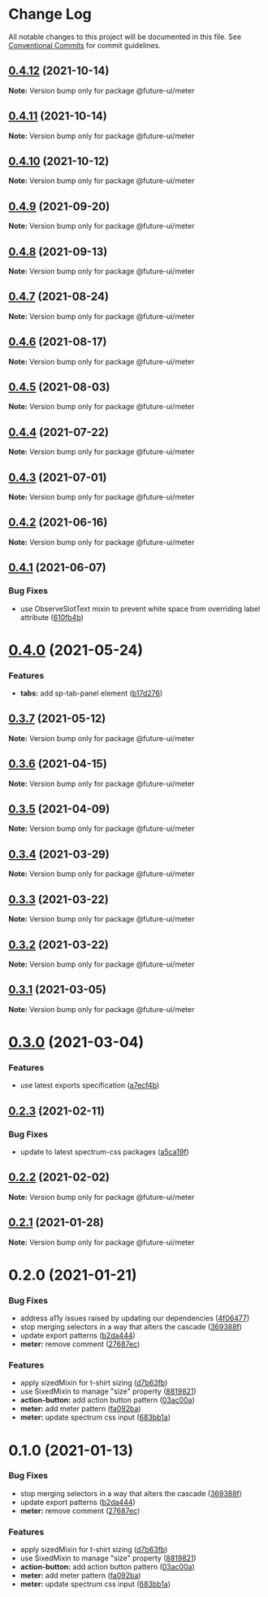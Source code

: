# Change Log

All notable changes to this project will be documented in this file.
See [Conventional Commits](https://conventionalcommits.org) for commit guidelines.

## [0.4.12](https://github.com/adobe/spectrum-web-components/compare/@future-ui/meter@0.4.10...@future-ui/meter@0.4.12) (2021-10-14)

**Note:** Version bump only for package @future-ui/meter

## [0.4.11](https://github.com/adobe/spectrum-web-components/compare/@future-ui/meter@0.4.10...@future-ui/meter@0.4.11) (2021-10-14)

**Note:** Version bump only for package @future-ui/meter

## [0.4.10](https://github.com/adobe/spectrum-web-components/compare/@future-ui/meter@0.4.9...@future-ui/meter@0.4.10) (2021-10-12)

**Note:** Version bump only for package @future-ui/meter

## [0.4.9](https://github.com/adobe/spectrum-web-components/compare/@future-ui/meter@0.4.8...@future-ui/meter@0.4.9) (2021-09-20)

**Note:** Version bump only for package @future-ui/meter

## [0.4.8](https://github.com/adobe/spectrum-web-components/compare/@future-ui/meter@0.4.7...@future-ui/meter@0.4.8) (2021-09-13)

**Note:** Version bump only for package @future-ui/meter

## [0.4.7](https://github.com/adobe/spectrum-web-components/compare/@future-ui/meter@0.4.6...@future-ui/meter@0.4.7) (2021-08-24)

**Note:** Version bump only for package @future-ui/meter

## [0.4.6](https://github.com/adobe/spectrum-web-components/compare/@future-ui/meter@0.4.5...@future-ui/meter@0.4.6) (2021-08-17)

**Note:** Version bump only for package @future-ui/meter

## [0.4.5](https://github.com/adobe/spectrum-web-components/compare/@future-ui/meter@0.4.4...@future-ui/meter@0.4.5) (2021-08-03)

**Note:** Version bump only for package @future-ui/meter

## [0.4.4](https://github.com/adobe/spectrum-web-components/compare/@future-ui/meter@0.4.3...@future-ui/meter@0.4.4) (2021-07-22)

**Note:** Version bump only for package @future-ui/meter

## [0.4.3](https://github.com/adobe/spectrum-web-components/compare/@future-ui/meter@0.4.2...@future-ui/meter@0.4.3) (2021-07-01)

**Note:** Version bump only for package @future-ui/meter

## [0.4.2](https://github.com/adobe/spectrum-web-components/compare/@future-ui/meter@0.4.1...@future-ui/meter@0.4.2) (2021-06-16)

**Note:** Version bump only for package @future-ui/meter

## [0.4.1](https://github.com/adobe/spectrum-web-components/compare/@future-ui/meter@0.4.0...@future-ui/meter@0.4.1) (2021-06-07)

### Bug Fixes

-   use ObserveSlotText mixin to prevent white space from overriding label attribute ([610fb4b](https://github.com/adobe/spectrum-web-components/commit/610fb4b5b392b7e3673c7d46bf8f9f5f79f27ca9))

# [0.4.0](https://github.com/adobe/spectrum-web-components/compare/@future-ui/meter@0.3.7...@future-ui/meter@0.4.0) (2021-05-24)

### Features

-   **tabs:** add sp-tab-panel element ([b17d276](https://github.com/adobe/spectrum-web-components/commit/b17d2765cf415578a31e5fa23515c25ff4c3922d))

## [0.3.7](https://github.com/adobe/spectrum-web-components/compare/@future-ui/meter@0.3.6...@future-ui/meter@0.3.7) (2021-05-12)

**Note:** Version bump only for package @future-ui/meter

## [0.3.6](https://github.com/adobe/spectrum-web-components/compare/@future-ui/meter@0.3.5...@future-ui/meter@0.3.6) (2021-04-15)

**Note:** Version bump only for package @future-ui/meter

## [0.3.5](https://github.com/adobe/spectrum-web-components/compare/@future-ui/meter@0.3.4...@future-ui/meter@0.3.5) (2021-04-09)

**Note:** Version bump only for package @future-ui/meter

## [0.3.4](https://github.com/adobe/spectrum-web-components/compare/@future-ui/meter@0.3.3...@future-ui/meter@0.3.4) (2021-03-29)

**Note:** Version bump only for package @future-ui/meter

## [0.3.3](https://github.com/adobe/spectrum-web-components/compare/@future-ui/meter@0.3.2...@future-ui/meter@0.3.3) (2021-03-22)

**Note:** Version bump only for package @future-ui/meter

## [0.3.2](https://github.com/adobe/spectrum-web-components/compare/@future-ui/meter@0.3.1...@future-ui/meter@0.3.2) (2021-03-22)

**Note:** Version bump only for package @future-ui/meter

## [0.3.1](https://github.com/adobe/spectrum-web-components/compare/@future-ui/meter@0.3.0...@future-ui/meter@0.3.1) (2021-03-05)

**Note:** Version bump only for package @future-ui/meter

# [0.3.0](https://github.com/adobe/spectrum-web-components/compare/@future-ui/meter@0.2.3...@future-ui/meter@0.3.0) (2021-03-04)

### Features

-   use latest exports specification ([a7ecf4b](https://github.com/adobe/spectrum-web-components/commit/a7ecf4b6da7996f36a8a89f62cc2384709497008))

## [0.2.3](https://github.com/adobe/spectrum-web-components/compare/@future-ui/meter@0.2.2...@future-ui/meter@0.2.3) (2021-02-11)

### Bug Fixes

-   update to latest spectrum-css packages ([a5ca19f](https://github.com/adobe/spectrum-web-components/commit/a5ca19f67d5b3f0951667c4441d4d977bf1e0937))

## [0.2.2](https://github.com/adobe/spectrum-web-components/compare/@future-ui/meter@0.2.1...@future-ui/meter@0.2.2) (2021-02-02)

**Note:** Version bump only for package @future-ui/meter

## [0.2.1](https://github.com/adobe/spectrum-web-components/compare/@future-ui/meter@0.2.0...@future-ui/meter@0.2.1) (2021-01-28)

**Note:** Version bump only for package @future-ui/meter

# 0.2.0 (2021-01-21)

### Bug Fixes

-   address a11y issues raised by updating our dependencies ([4f06477](https://github.com/adobe/spectrum-web-components/commit/4f0647782eea7fdd85560e1bcb2f8b892f30bc33))
-   stop merging selectors in a way that alters the cascade ([369388f](https://github.com/adobe/spectrum-web-components/commit/369388f8cc147543891087991c569f849ddb9b38))
-   update export patterns ([b2da444](https://github.com/adobe/spectrum-web-components/commit/b2da444359b4022ed3f61dedf563b5bacba42103))
-   **meter:** remove comment ([27687ec](https://github.com/adobe/spectrum-web-components/commit/27687eca42f37cd06f3ae5a18910b632215a5c6a))

### Features

-   apply sizedMixin for t-shirt sizing ([d7b63fb](https://github.com/adobe/spectrum-web-components/commit/d7b63fb0db06b5a8a412fea8370964f4db9d18ae))
-   use SixedMixin to manage "size" property ([8819821](https://github.com/adobe/spectrum-web-components/commit/88198212cb495833ed2e7644f95b43dca915318d))
-   **action-button:** add action button pattern ([03ac00a](https://github.com/adobe/spectrum-web-components/commit/03ac00a710290e6a78340f206d88385a4f8ae8c2))
-   **meter:** add meter pattern ([fa092ba](https://github.com/adobe/spectrum-web-components/commit/fa092ba915a2fe6320cd9bdbe33055a9e41eee87))
-   **meter:** update spectrum css input ([683bb1a](https://github.com/adobe/spectrum-web-components/commit/683bb1a769483c50eeceb245730e8efbf2ec7442))

# 0.1.0 (2021-01-13)

### Bug Fixes

-   stop merging selectors in a way that alters the cascade ([369388f](https://github.com/adobe/spectrum-web-components/commit/369388f8cc147543891087991c569f849ddb9b38))
-   update export patterns ([b2da444](https://github.com/adobe/spectrum-web-components/commit/b2da444359b4022ed3f61dedf563b5bacba42103))
-   **meter:** remove comment ([27687ec](https://github.com/adobe/spectrum-web-components/commit/27687eca42f37cd06f3ae5a18910b632215a5c6a))

### Features

-   apply sizedMixin for t-shirt sizing ([d7b63fb](https://github.com/adobe/spectrum-web-components/commit/d7b63fb0db06b5a8a412fea8370964f4db9d18ae))
-   use SixedMixin to manage "size" property ([8819821](https://github.com/adobe/spectrum-web-components/commit/88198212cb495833ed2e7644f95b43dca915318d))
-   **action-button:** add action button pattern ([03ac00a](https://github.com/adobe/spectrum-web-components/commit/03ac00a710290e6a78340f206d88385a4f8ae8c2))
-   **meter:** add meter pattern ([fa092ba](https://github.com/adobe/spectrum-web-components/commit/fa092ba915a2fe6320cd9bdbe33055a9e41eee87))
-   **meter:** update spectrum css input ([683bb1a](https://github.com/adobe/spectrum-web-components/commit/683bb1a769483c50eeceb245730e8efbf2ec7442))
